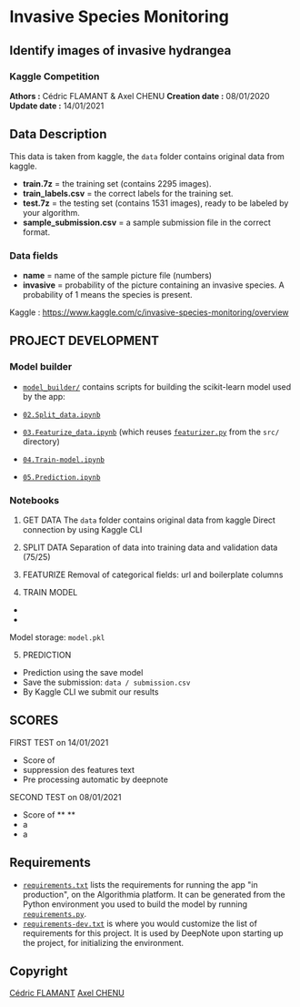 # Invasive Species Monitoring
## Identify images of invasive hydrangea
### Kaggle Competition 

**Athors :** Cédric FLAMANT & Axel CHENU 
**Creation date :** 08/01/2020
**Update date :** 14/01/2021


## Data Description 
This data is taken from kaggle, the `data` folder contains original data from kaggle.

- **train.7z** = the training set (contains 2295 images).
- **train_labels.csv** = the correct labels for the training set.
- **test.7z** = the testing set (contains 1531 images), ready to be labeled by your algorithm.
- **sample_submission.csv** = a sample submission file in the correct format.

### Data fields
- **name** = name of the sample picture file (numbers)
- **invasive** = probability of the picture containing an invasive species. A probability of 1 means the species is present.

Kaggle : https://www.kaggle.com/c/invasive-species-monitoring/overview

## PROJECT DEVELOPMENT
### Model builder

* [`model_builder/`](model_builder/) contains scripts for building the scikit-learn model used by the app:

* [`02.Split_data.ipynb`](model_builder/02.Split_data.ipynb)
* [`03.Featurize_data.ipynb`](model_builder/03.Featurize_data.ipynb) (which reuses [`featurizer.py`](src/featurizer.py) from the `src/` directory)
* [`04.Train-model.ipynb`](model_builder/04.Train-model.ipynb)
* [`05.Prediction.ipynb`](model_builder/05.Prediction.ipynb)

### Notebooks 
01. GET DATA
The `data` folder contains original data from kaggle
Direct connection by using Kaggle CLI

02. SPLIT DATA
Separation of data into training data and validation data (75/25)

03. FEATURIZE
Removal of categorical fields: url and boilerplate columns

04. TRAIN MODEL 
* 
* 

Model storage: `model.pkl`

05. PREDICTION 
* Prediction using the save model
* Save the submission: `data / submission.csv`
* By Kaggle CLI we submit our results

## SCORES 
FIRST TEST on 14/01/2021
* Score of 
* suppression des features text
* Pre processing automatic by deepnote 

SECOND TEST on 08/01/2021
* Score of ** **
* a
* a


## Requirements
* [`requirements.txt`](requirements.txt) lists the requirements for running the app "in production", on the Algorithmia platform. It can be generated from the Python environment you used to build the model by running [`requirements.py`](requirements.py).
* [`requirements-dev.txt`](requirements-dev.txt) is where you would customize the list of requirements for this project. It is used by DeepNote upon starting up the project, for initializing the environment.

## Copyright
[Cédric FLAMANT](https://github.com/Drice33)
[Axel CHENU](https://github.com/ACHENU26)